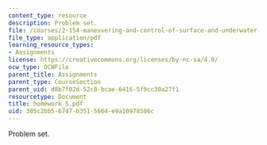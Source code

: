 ```yaml
---
content_type: resource
description: Problem set.
file: /courses/2-154-maneuvering-and-control-of-surface-and-underwater-vehicles-13-49-fall-2004/305c2bb56747b3515664e9a10978506c_homework_5.pdf
file_type: application/pdf
learning_resource_types:
- Assignments
license: https://creativecommons.org/licenses/by-nc-sa/4.0/
ocw_type: OCWFile
parent_title: Assignments
parent_type: CourseSection
parent_uid: d8b7f02d-52c8-bcae-6416-5f9cc30a27f1
resourcetype: Document
title: homework_5.pdf
uid: 305c2bb5-6747-b351-5664-e9a10978506c
---
```

Problem set.